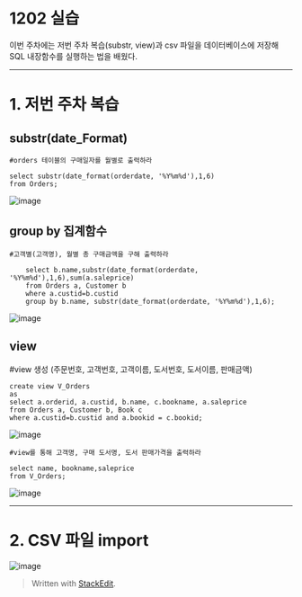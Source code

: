 # 1202 실습



이번 주차에는 저번 주차 복습(substr, view)과  csv 파일을 데이터베이스에 저장해 SQL 내장함수를 실행하는 법을 배웠다.

---

# 1. 저번 주차 복습

## substr(date_Format)
    
    #orders 테이블의 구매일자를 월별로 출력하라
    
    select substr(date_format(orderdate, '%Y%m%d'),1,6)
    from Orders;

![image](https://user-images.githubusercontent.com/114793024/206440248-aad514ba-b48c-494b-8eab-949e0f079095.png)



## group by 집계함수

    #고객별(고객명), 월별 총 구매금액을 구해 출력하라
    
        select b.name,substr(date_format(orderdate, '%Y%m%d'),1,6),sum(a.saleprice)
        from Orders a, Customer b
        where a.custid=b.custid
        group by b.name, substr(date_format(orderdate, '%Y%m%d'),1,6);

![image](https://user-images.githubusercontent.com/114793024/206441445-b8b4c80c-0cf4-4047-b62f-5067d2238df8.png)



## view 


#view 생성 (주문번호, 고객번호, 고객이름, 도서번호, 도서이름, 판매금액)

    create view V_Orders
    as 
    select a.orderid, a.custid, b.name, c.bookname, a.saleprice
    from Orders a, Customer b, Book c
    where a.custid=b.custid and a.bookid = c.bookid;

![image](https://user-images.githubusercontent.com/114793024/206445501-42bcfdb4-0b64-48a4-b40d-817e1634ae6e.png)

    #view를 통해 고객명, 구매 도서명, 도서 판매가격을 출력하라 
    
    select name, bookname,saleprice
    from V_Orders;

![image](https://user-images.githubusercontent.com/114793024/206442716-0a2f318d-d564-4ad5-9d74-195495db4d70.png)


---

# 2. CSV 파일 import
![image](https://user-images.githubusercontent.com/114793024/206447031-f4357432-0f03-440b-b9b6-0419df2f5fb0.png)


> Written with [StackEdit](https://stackedit.io/).


<!--stackedit_data:
eyJoaXN0b3J5IjpbMTg1OTM2ODEzOSwyMjc4NDc3NzEsMTMzOT
UwNzc1MCwzNjk4OTA2NjEsMjA5MDQwNzMxOSwxMDg1ODgxNTcx
XX0=
-->